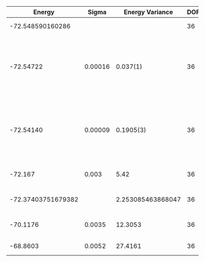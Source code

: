 | Energy             | Sigma   | Energy Variance   | DOF | Einf | Method                                                       | Reference |
|--------------------|---------|-------------------|-----|------|--------------------------------------------------------------|-----------|
| -72.548590160286   |         |                   | 36  | 0    | Exact diagonalization                                        | [code](https://github.com/varbench/methods/blob/main/scripts/J1J2/square_36_P_0.5/ed_lattice_symmetries.sh) |
| -72.54722          | 0.00016 | 0.037(1)          | 36  | 0    | RBM+PP with momentum (K=0), spin-parity (even S), and point-group (A1) projections, 16 hidden units | [paper](https://journals.aps.org/prx/abstract/10.1103/PhysRevX.11.031034) |
| -72.54140          | 0.00009 | 0.1905(3)         | 36  | 0    | RBM with momentum (K=0), spin-parity (even S), and point-group (A1) projections, 72 hidden units | [paper](https://iopscience.iop.org/article/10.1088/1361-648X/abe268) |
| -72.167            | 0.003   | 5.42              | 36  | 0    | VMC with projected BCS (Z2 spin liquid)                      | [code](https://github.com/varbench/methods/blob/main/scripts/J1J2/square_36_P_0.5/vmc_gutzwiller.sh) |
| -72.37403751679382 |         | 2.253085463868047 | 36  | 0    | DMRG (bond dimension = 2048)                                 | [code](https://github.com/varbench/methods/blob/main/scripts/J1J2/square_36_P_0.5/dmrg.sh) |
| -70.1176           | 0.0035  | 12.3053           | 36  | 0    | RBM (alpha = 1)                                              | TODO: own code (RBM) |
| -68.8603           | 0.0052  | 27.4161           | 36  | 0    | Jastrow baseline                                             | [code](https://github.com/varbench/methods/blob/main/scripts/J1J2/square_36_P_0.5/vmc_jastrow.sh) |
